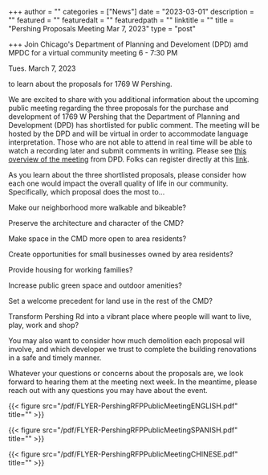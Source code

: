 +++
author = ""
categories = ["News"]
date = "2023-03-01"
description = ""
featured = ""
featuredalt = ""
featuredpath = ""
linktitle = ""
title = "Pershing Proposals Meeting Mar 7, 2023"
type = "post"

+++ 
Join Chicago's Department of Planning and Develoment (DPD) amd MPDC for a virtual community meeting
6 - 7:30 PM

Tues. March 7, 2023 

to learn about the proposals for 1769 W Pershing.

We are excited to share with you additional information about the upcoming public meeting regarding the three proposals for the purchase and development of 1769 W Pershing that the Department of Planning and Development (DPD) has shortlisted for public comment. The meeting will be hosted by the DPD and will be virtual in order to accommodate language interpretation. Those who are not able to attend in real time will be able to watch a recording later and submit comments in writing. Please see [this overview of the meeting](https://view.citynews.chicago.gov/?qs=9fa074f4b8998040d1d51543d4f1a83d78d7d2772a9441a245f644d7a11816ecacfe2ed4936046fe64cecfbab97921f54821f154e655ebbfeea58d1373969a290f4a450a5f78095d4b1fdf5298c2fb2e) from DPD. Folks can register directly at this [link](https://click.citynews.chicago.gov/?qs=0b3e53b0a44766e1876c5b04b5d216fd9f2e1e62cc14930900ffeb0e050c7641265f47035acdf71093c72057b11e0bc25d4f2896dca30c57). 

As you learn about the three shortlisted proposals, please consider how each one would impact the overall quality of life in our community. Specifically, which proposal does the most to...

Make our neighborhood more walkable and bikeable?

Preserve the architecture and character of the CMD?

Make space in the CMD more open to area residents?

Create opportunities for small businesses owned by area residents?

Provide housing for working families?

Increase public green space and outdoor amenities?

Set a welcome precedent for land use in the rest of the CMD?

Transform Pershing Rd into a vibrant place where people will want to live, play, work and shop?

You may also want to consider how much demolition each proposal will involve, and which developer we trust to complete the building renovations in a safe and timely manner. 

Whatever your questions or concerns about the proposals are, we look forward to hearing them at the meeting next week. In the meantime, please reach out with any questions you may have about the event. 


{{< figure src="/pdf/FLYER-PershingRFPPublicMeetingENGLISH.pdf" title="" >}}

{{< figure src="/pdf/FLYER-PershingRFPPublicMeetingSPANISH.pdf" title="" >}}

{{< figure src="/pdf/FLYER-PershingRFPPublicMeetingCHINESE.pdf" title="" >}}



